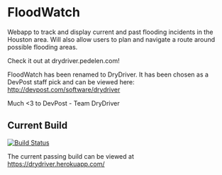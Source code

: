 # FloodWatch
Webapp to track and display current and past flooding incidents in the Houston area. Will also allow users to plan and navigate a route around possible flooding areas.

Check it out at drydriver.pedelen.com!

FloodWatch has been renamed to DryDriver. It has been chosen as a DevPost staff pick and can be viewed here: http://devpost.com/software/drydriver 

Much <3 to DevPost - Team DryDriver

## Current Build

[![Build Status](https://travis-ci.org/patrickedelen/FloodWatch.svg?branch=master)](https://travis-ci.org/patrickedelen/FloodWatch)

The current passing build can be viewed at https://drydriver.herokuapp.com/
